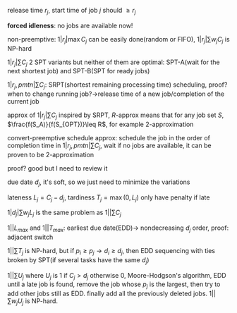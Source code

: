 release time $r_j$, start time of job $j$ should $\geq r_j$

**forced idleness**: no jobs are available now!

non-preemptive: $1|r_j|\max C_j$ can be easily done(random or FIFO), $1|r_j|\sum w_jC_j$ is NP-hard

$1|r_j|\sum C_j$ 2 SPT variants but neither of them are optimal: SPT-A(wait for the next shortest job) and SPT-B(SPT for ready jobs)

$1|r_j,pmtn|\sum C_j$: SRPT(shortest remaining processing time) scheduling, proof? when to change running job?->release time of a new job/completion of the current job

approx of $1|r_j|\sum C_j$ inspired by SRPT, $R$-approx means that for any job set $S$, $\frac{f(S_A)}{f(S_{OPT})}\leq R$, for example 2-approximation

convert-preemptive schedule approx: schedule the job in the order of completion time in $1|r_j,pmtn|\sum C_j$, wait if no jobs are available, it can be proven to be 2-approximation

proof? good but I need to review it



due date $d_j$, it's soft, so we just need to minimize the variations

lateness $L_j=C_j-d_j$, tardiness $T_j=\max(0,L_j)$ only have penalty if late

$1|d_j|\sum w_jL_j$ is the same problem as $1||\sum C_j$  

$1||L_{max}$ and $1||T_{max}$: earliest due date(EDD)-> nondecreasing $d_j$ order, proof: adjacent switch

$1||\sum T_j$ is NP-hard, but if $p_i\geq p_j\rightarrow d_i\geq d_j$, then EDD sequencing with ties broken by SPT(if several tasks have the same $d_j$)

$1||\sum U_j$ where $U_j$ is $1$ if $C_j>d_j$ otherwise $0$, Moore-Hodgson's algorithm, EDD until a late job is found, remove the job whose $p_j$ is the largest, then try to add other jobs still as EDD. finally add all the previously deleted jobs. $1||\sum w_jU_j$ is NP-hard.



